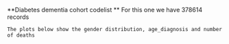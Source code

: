 **Diabetes dementia cohort codelist **
     For this one we have 378614 records	 

    The plots below show the gender distribution, age_diagnosis and number of deaths 
